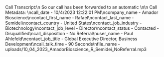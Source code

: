 Call Transcript:\n So our call has been forwarded to an automatic \n\n Call Metadata: \ncall_date - 10/4/2023 12:22:01 PM\ncompany_name - Amador Bioscience\ncontact_first_name - Rafael\ncontact_last_name - Semidei\ncontact_country - United States\ncontact_job_industry - Biotechnology\ncontact_job_level - Director\ncontact_status - Contacted - Disqualified\ncall_disposition - No Referral\nuser_name - Paul Ahlefeld\ncontact_job_title - Global Executive Director, Business Development\ncall_talk_time - 90 Seconds\nfile_name - uploads/10_04_2023_AmadorBioscience_R_Semidei_NoReferral.mp3
